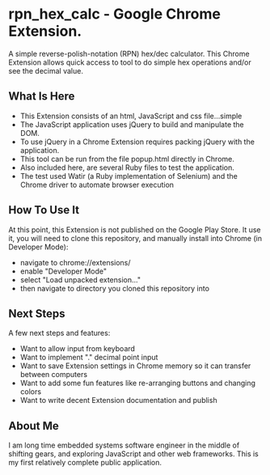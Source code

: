 # rpn_hex_calc - Google Chrome Extension.

A simple reverse-polish-notation (RPN) hex/dec calculator.  This Chrome Extension allows quick access to tool to do simple hex operations and/or see the decimal value.

## What Is Here

- This Extension consists of an html, JavaScript and css file...simple
- The JavaScript application uses jQuery to build and manipulate the DOM.
- To use jQuery in a Chrome Extension requires packing jQuery with the application.
- This tool can be run from the file popup.html directly in Chrome.
- Also included here, are several Ruby files to test the application.
- The test used Watir (a Ruby implementation of Selenium) and the Chrome driver to automate browser execution

## How To Use It

At this point, this Extension is not published on the Google Play Store.  It use it, you will need to clone this repository, and manually install into Chrome (in Developer Mode):

- navigate to chrome://extensions/
- enable "Developer Mode"
- select "Load unpacked extension..."
- then navigate to directory you cloned this repository into

## Next Steps

A few next steps and features:

- Want to allow input from keyboard
- Want to implement "." decimal point input
- Want to save Extension settings in Chrome memory so it can transfer between computers
- Want to add some fun features like re-arranging buttons and changing colors
- Want to write decent Extension documentation and publish

## About Me
I am long time embedded systems software engineer in the middle of shifting gears, and exploring JavaScript and other web frameworks.  This is my first relatively complete public application.
